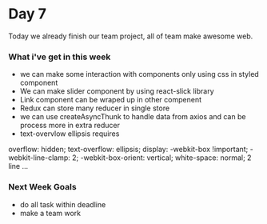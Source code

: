 # Day 7
Today we already finish our team project, all of team make awesome web.

### What i've get in this week

* we can make some interaction with components only using css in styled component 
* We can make slider component by using react-slick library
* Link component can be wraped up in other compenent
* Redux can store many reducer in single store
* we can use createAsyncThunk to handle data from axios and can be process more in extra reducer
* text-overvlow ellipsis requires 

overflow: hidden;
  text-overflow: ellipsis;
  display: -webkit-box !important;
  -webkit-line-clamp: 2;
  -webkit-box-orient: vertical;
  white-space: normal;
2 line ...

### Next Week Goals
* do all task within deadline
* make a team work
